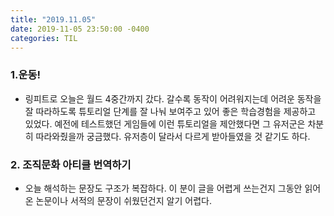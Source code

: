 ```yaml
---
title: "2019.11.05"
date: 2019-11-05 23:50:00 -0400
categories: TIL
---
```


### 1.운동!
* 링피트로 오늘은 월드 4중간까지 갔다. 갈수록 동작이 어려워지는데 어려운 동작을 잘 따라하도록 튜토리얼 단계를 잘 나눠 보여주고 있어 좋은 학습경험을 제공하고 있었다. 예전에 테스트했던 게임들에 이런 튜토리얼을 제안했다면 그 유저군은 차분히 따라와줬을까 궁금했다. 유저층이 달라서 다르게 받아들였을 것 같기도 하다.

### 2. 조직문화 아티클 번역하기
* 오늘 해석하는 문장도 구조가 복잡하다. 이 분이 글을 어렵게 쓰는건지 그동안 읽어온 논문이나 서적의 문장이 쉬웠던건지 알기 어렵다. 
